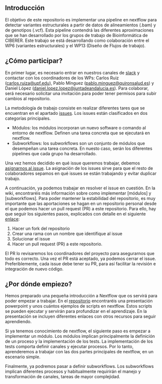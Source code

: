 ## Introducción

El objetivo de este repositorio es implementar una pipeline en nextflow para detectar variantes estructurales a partir de datos de alineamientos (.bam) y de genotipos (.vcf). Esta pipeline contendrá las diferentes aproximaciones que se han desarrollado por los grupos de trabajo de Bioinformática de CIBERER. Este trabajo se está desarrollando como colaboración entre el WP6 (variantes estructurales) y el WP13 (Diseño de Flujos de trabajo). 

## ¿Cómo participar?

En primer lugar, es necesario entrar en nuestros canales de [slack](https://join.slack.com/t/bioinfo2021wp2/shared_invite/zt-r3pt4pgg-dDiXcO4ZiJbFbIls73uBVg) y contactar con los coordinadores de los WPs: Carlos Ruiz ([carlos.ruiza@upf.edu](mailto:carlos.ruiza@upf.edu)), Pablo Mínguez ([pablo.minguez@quironsalud.es](mailto:pablo.minguez@quironsalud.es)) y Daniel López ([daniel.lopez.lopez@juntadeandalucia.es](mailto:daniel.lopez.lopez@juntadeandalucia.es)). Para colaborar, será necesario solicitar una invitación para poder tener permisos para subir cambios al repositorio. 

La metodología de trabajo consiste en realizar diferentes tares que se encuentran en el apartado [issues](https://github.com/yocra3/structural_variants_ciberer/issues). Los issues están clasificados en dos categorías principales.

- Módulos: los módulos incorporan un nuevo software o comando al entorno de nextflow. Definen una tarea concreta que se ejecutará en nextflow. 
- Subworkflows: los subworkflows son un conjunto de módulos que desempeñan una tarea concreta. En nuesto caso, serán los diferentes pipelines que cada grupo ha desarrollado.

Una vez hemos decidido en qué issue queremos trabajar, debemos [asignarnos al issue](https://docs.github.com/en/issues/tracking-your-work-with-issues/managing-issues/assigning-issues-and-pull-requests-to-other-github-users#assigning-an-individual-issue-or-pull-request). La asignación de los issues sirve para que el resto de colaboradores sepamos en qué issues se están trabajando y evitar duplicar trabajo. 

A continuación, ya podemos trabajar en resolver el issue en cuestión. En la wiki, encontraréis más información sobre como implementar [módulos] y [subworkflows]. Para poder mantener la estabilidad del repositorio, es muy importante que las aportaciones se hagan en un repositorio personal desde el que podemos hacer un pull request (PR) a este repositorio. Para ello, hay que seguir los siguientes pasos, explicados con detalle en el siguiente [enlace](https://www.freecodecamp.org/espanol/news/como-hacer-tu-primer-pull-request-en-github/):

1. Hacer un fork del repositorio
2. Crear una rama con un nombre que identifique al issue
3. Solucionar el issue
4. Hacer un pull request (PR) a este repositorio. 

El PR lo revisaremos los coordinadores del proyecto para asegurarnos que todo es correcto. Una vez el PR está aceptado, ya podemos cerrar el issue. Preferiblemente, cada issue debe tener su PR, para así facilitar la revisión e integración de nuevo código.

## ¿Por dónde empiezo?

Hemos preparado una pequeña introducción a Nextflow que os servirá para poder empezar a trabajar. En el [repositorio](https://github.com/yocra3/nextflow_introduction/) encontraréis una presentación powerpoint y unos cuántos ejemplos de scripts en nextflow. Estos scripts se pueden ejecutar y servirán para profundizar en el aprendizaje. En la presentación se incluyen diferentes enlaces con otros recursos para seguir aprendiendo.

Si ya tenemos conocimiento de nextflow, el siguiente paso es empezar a implementar un módulo. Los módulos implican principalmente la definición de un proceso y la implementación de los tests. La implementación de los tests comporta definir canales y ejecutar procesos. Por lo tanto, aprenderemos a trabajar con las dos partes principales de nextflow, en un escenario simple.

Finalmente, ya podremos pasar a definir subworkflows. Los subworkflows implican diferentes procesos y habitualmente requirirán el manejo y transformación de canales, tareas de mayor complejidad.

